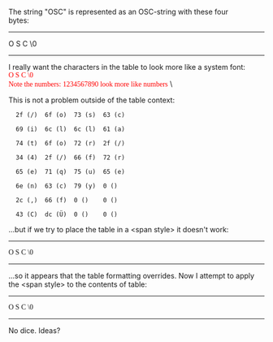 

The string \"OSC\" is represented as an OSC-string with these four\
bytes:

  --- --- --- -----
  O   S   C   \\0
  --- --- --- -----


I really want the characters in the table to look more like a system font:\
<span style="font-family:Menlo; color:red"> O S C \\0 \
Note the numbers: 1234567890 look more like numbers</span> \ 


This is not a problem outside of the table context:

 <span style="font-family:Menlo">

      2f (/)  6f (o)  73 (s)  63 (c)

      69 (i)  6c (l)  6c (l)  61 (a)

      74 (t)  6f (o)  72 (r)  2f (/)

      34 (4)  2f (/)  66 (f)  72 (r)

      65 (e)  71 (q)  75 (u)  65 (e)

      6e (n)  63 (c)  79 (y)  0 ()

      2c (,)  66 (f)  0 ()    0 ()

      43 (C)  dc (Ü)  0 ()    0 ()

</span> 

...but if we try to place the table in a \<span style\> it doesn't work:


<span style="font-family:Menlo">

  --- --- --- -----
  O   S   C   \\0
  --- --- --- -----


</span>

...so it appears that the table formatting overrides.  Now I attempt to apply the \<span style\> to the contents of table:

  --- --- --- -----
  <span style="font-family:Menlo">O   S   C   \\0</span>
  --- --- --- -----

  No dice.  Ideas?


